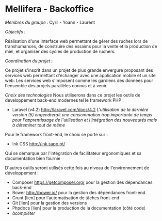 # Mellifera - Backoffice

_Membres du groupe :_
Cyril - Yoann - Laurent

_Objectifs :_

Réalisation d'une interface web permettant de gérer des ruches lors de transhumances, de construire des essaims pour la vente et la production de miel, et organiser des cycles de production de ruchers.

_Coordination du projet :_

Ce projet s'inscrit dans un projet de plus grande envergure proposant des services web permettant d'échanger avec une application mobile et un site web.
Les services web s'imposent comme les gardiens des données pour l'ensemble des projets parallèles connus et à venir.

_Choix des technologies_
Nous utiliserons dans ce projet les outils de developpement back-end modernes tel le framework PHP :

*  Laravel (v4.2) http://laravel.com/docs/4.2
_L'utilisation de la dernière version (5) engendrerait une consommation trop importante de temps pour l'apprentissage de l'utilisation et l'intégration des nouveautés mais à déteminer tout de même_

Pour le framework front-end, le choix se porte sur :

*  Ink CSS http://ink.sapo.pt/

Qui se démarque par l'intégration de facilitateur ergonomiques et sa documentation bien fournie

D'autres outils seront utilisés cette fois au niveau de l'environnement de développement :

*  Composer https://getcomposer.org/ pour la gestion des dépendances back-end
*  Bower http://bower.io/ pour la gestion des dépendances front-end
*  Grunt [lien] pour l'automatisation de tâches front-end
*  Git [lien] pour la gestion des versions
*  Phpdocs [lien] pour la production de la documentation (côté code)
*  _àcompléter_



